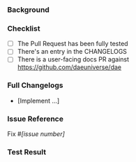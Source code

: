 <!-- NOTE: Please read the CONTRIBUTING.md guidelines before submitting your patch, and ensure you followed them all: https://github.com/daeuniverse/dae/blob/master/CONTRIBUTING.md -->

### Background

<!--- Why is this change required? What problem does it solve? -->

### Checklist

- [ ] The Pull Request has been fully tested
- [ ] There's an entry in the CHANGELOGS
- [ ] There is a user-facing docs PR against https://github.com/daeuniverse/dae

### Full Changelogs

- [Implement ...]

### Issue Reference

<!--- If it fixes an open issue, please link to the issue here. -->

Fix #_[issue number]_

### Test Result

<!--- Attach test result here. -->
